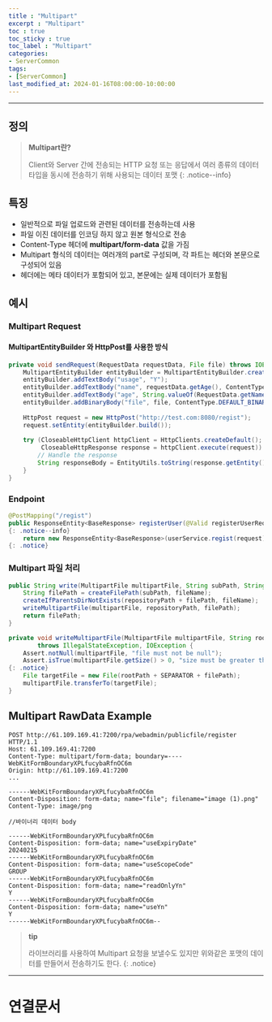 ```yaml
---
title : "Multipart"
excerpt : "Multipart"
toc : true
toc_sticky : true
toc_label : "Multipart"
categories:
- ServerCommon
tags:
- [ServerCommon]
last_modified_at: 2024-01-16T08:00:00-10:00:00
---
```

  
---
  
## 정의
> **Multipart란?**  
>
> Client와 Server 간에 전송되는 HTTP 요청 또는 응답에서 여러 종류의 데이터 타입을 동시에 전송하기 위해 사용되는 데이터 포맷 
{: .notice--info}  
  
## 특징
- 일반적으로 파일 업로드와 관련된 데이터를 전송하는데 사용
- 파일 이진 데이터를 인코딩 하지 않고 원본 형식으로 전송
- Content-Type 헤더에 **multipart/form-data** 값을 가짐
- Multipart 형식의 데이터는 여러개의 part로 구성되며, 각 파트는 헤더와 본문으로 구성되어 있음
- 헤더에는 메타 데이터가 포함되어 있고, 본문에는 실제 데이터가 포함됨
  
## 예시
  
### Multipart Request
  
#### MultipartEntityBuilder 와 HttpPost를 사용한 방식
  
```java
private void sendRequest(RequestData requestData, File file) throws IOException {  
    MultipartEntityBuilder entityBuilder = MultipartEntityBuilder.create();  
    entityBuilder.addTextBody("usage", "Y");  
    entityBuilder.addTextBody("name", requestData.getAge(), ContentType.create("text/plain", StandardCharsets.UTF_8));  
    entityBuilder.addTextBody("age", String.valueOf(RequestData.getName())); 
    entityBuilder.addBinaryBody("file", file, ContentType.DEFAULT_BINARY, file.getName());  
  
    HttpPost request = new HttpPost("http://test.com:8080/regist");  
    request.setEntity(entityBuilder.build());  
  
    try (CloseableHttpClient httpClient = HttpClients.createDefault();  
         CloseableHttpResponse response = httpClient.execute(request)) {  
        // Handle the response  
        String responseBody = EntityUtils.toString(response.getEntity());  
    }  
}
```
  
### Endpoint
  
```java
@PostMapping("/regist")  
public ResponseEntity<BaseResponse> registerUser(@Valid registerUserRequest request, BindingResult bindingResult) {   
{: .notice--info}  
    return new ResponseEntity<BaseResponse>(userService.regist(request), HttpStatus.OK); 
{: .notice}  
```
  
### Multipart 파일 처리
  
```java
public String write(MultipartFile multipartFile, String subPath, String fileName) throws IOException {  
    String filePath = createFilePath(subPath, fileName);  
    createIfParentsDirNotExists(repositoryPath + filePath, fileName);  
    writeMultipartFile(multipartFile, repositoryPath, filePath);  
    return filePath;  
}

private void writeMultipartFile(MultipartFile multipartFile, String rootPath, String filePath)  
        throws IllegalStateException, IOException {  
    Assert.notNull(multipartFile, "file must not be null");  
    Assert.isTrue(multipartFile.getSize() > 0, "size must be greater than 0");   
{: .notice}  
    File targetFile = new File(rootPath + SEPARATOR + filePath);  
    multipartFile.transferTo(targetFile);  
}
```
  
## Multipart RawData Example
  
```http
POST http://61.109.169.41:7200/rpa/webadmin/publicfile/register HTTP/1.1
Host: 61.109.169.41:7200
Content-Type: multipart/form-data; boundary=----WebKitFormBoundaryXPLfucybaRfnOC6m
Origin: http://61.109.169.41:7200
...

------WebKitFormBoundaryXPLfucybaRfnOC6m
Content-Disposition: form-data; name="file"; filename="image (1).png"
Content-Type: image/png

//바이너리 데이터 body

------WebKitFormBoundaryXPLfucybaRfnOC6m
Content-Disposition: form-data; name="useExpiryDate"
20240215
------WebKitFormBoundaryXPLfucybaRfnOC6m
Content-Disposition: form-data; name="useScopeCode"
GROUP
------WebKitFormBoundaryXPLfucybaRfnOC6m
Content-Disposition: form-data; name="readOnlyYn"
Y
------WebKitFormBoundaryXPLfucybaRfnOC6m
Content-Disposition: form-data; name="useYn"
Y
------WebKitFormBoundaryXPLfucybaRfnOC6m--
```

> **tip**
>
> 라이브러리를 사용하여 Multipart 요청을 보낼수도 있지만 위와같은 포맷의 데이터를 만들어서 전송하기도 한다. 
{: .notice}  

---
  
# 연결문서
